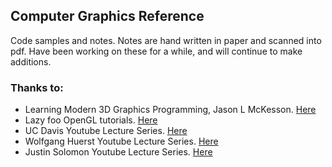 ## Computer Graphics Reference

Code samples and notes. Notes are hand written in paper and scanned into pdf. Have been working on these for a while, and will continue to make additions.

### Thanks to: 

- Learning Modern 3D Graphics Programming, Jason L McKesson. [Here](https://paroj.github.io/gltut/)
- Lazy foo OpenGL tutorials. [Here](http://www.lazyfoo.net/tutorials/OpenGL/index.php)
- UC Davis Youtube Lecture Series. [Here](https://www.youtube.com/watch?v=01YSK5gIEYQ&ab_channel=UCDavisAcademics)
- Wolfgang Huerst Youtube Lecture Series. [Here](https://www.youtube.com/watch?v=4z6zRet_gkg)
- Justin Solomon Youtube Lecture Series. [Here](https://www.youtube.com/watch?v=-LqUu61oRdk&t=209s&ab_channel=JustinSolomon)
